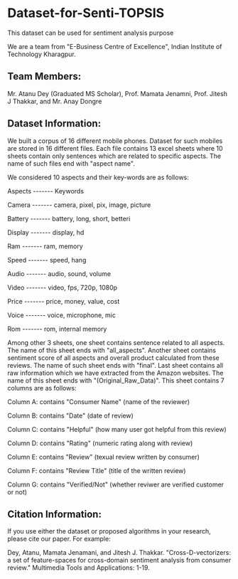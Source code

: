 # Dataset-for-Senti-TOPSIS
This dataset can be used for sentiment analysis purpose

We are a team from "E-Business Centre of Excellence", Indian Institute of Technology Kharagpur.

## Team Members: 
Mr. Atanu Dey (Graduated MS Scholar), Prof. Mamata Jenamni, Prof. Jitesh J Thakkar, and Mr. Anay Dongre

## Dataset Information:
We built a corpus of 16 different mobile phones. Dataset for such mobiles are stored in 16 different files. Each file contains 13 excel sheets where 10 sheets contain only sentences which are related to specific aspects. The name of such files end with "aspect name".

We considered 10 aspects and their key-words are as follows:


Aspects    -------      Keywords

Camera     -------      camera, pixel, pix, image, picture

Battery    -------      battery, long, short, betteri

Display    -------      display, hd

Ram        -------      ram, memory

Speed      -------      speed, hang

Audio      -------      audio, sound, volume

Video      -------      video, fps, 720p, 1080p

Price      -------      price, money, value, cost

Voice      -------      voice, microphone, mic

Rom        -------      rom, internal memory


Among other 3 sheets, one sheet contains sentence related to all aspects. The name of this sheet ends with "all_aspects". Another sheet contains sentiment score of all aspects and overall product calculated from these reviews. The name of such sheet ends with "final". Last sheet contains all raw information which we have extracted from the Amazon websites. The name of this sheet ends with "(Original_Raw_Data)". This sheet contains 7 columns are as follows:

Column A: contains "Consumer Name" (name of the reviewer)

Column B: contains "Date" (date of review)

Column C: contains "Helpful" (how many user got helpful from this review)

Column D: contains "Rating" (numeric rating along with review)

Column E: contains "Review" (texual review written by consumer)

Column F: contains "Review Title" (title of the written review)

Column G: contains "Verified/Not" (whether reviwer are verified customer or not)




## Citation Information:

If you use either the dataset or proposed algorithms in your research, please cite our paper. For example:

Dey, Atanu, Mamata Jenamani, and Jitesh J. Thakkar. "Cross-D-vectorizers: a set of feature-spaces for cross-domain sentiment analysis from consumer review." Multimedia Tools and Applications: 1-19.




